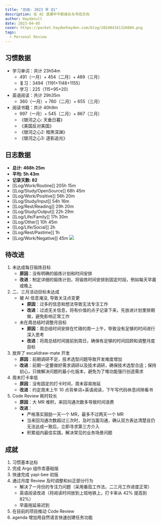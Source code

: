 ```yaml
---
title: "总结: 2023 年 Q1"
description: 在 AI 浪潮中不断成长与寻找方向
author: Haydenull
date: 2023-04-05
cover: https://pocket.haydenhayden.com/blog/202404161326604.png
tags:
  - Personal Review
---
```


## 习惯数据

- 学习单词：共计 23h54m
  - 491（一月）+ 454（二月）+ 489（三月）
  - 复习：3494（1191+1148+1155）
  - 学习：225（115+95+20）
- 英语阅读：共计 29h35m
  - 360（一月）+ 760（二月）+ 655（三月）
- 阅读书籍：共计 40h9m
  - 997（一月）+ 545（二月）+ 867（三月）
  - 《银河之心: 天垂日暮》
  - 《美国反对美国》
  - 《银河之心2: 暗黑深渊》
  - 《银河之心3: 逐影追光》

## 日志数据

- **总计: 468h 25m**
- **平均: 5h 43m**
- **记录天数: 82**
- [[Log/Work/Routine]] 205h 15m
- [[Log/Study/OpenSource]] 68h 45m
- [[Log/Work/Positive]] 56h 20m
- [[Log/Study/Input]] 54h 16m
- [[Log/Rest/Reading]] 29h 20m
- [[Log/Study/Output]] 22h 29m
- [[Log/Life/Family]] 17h 30m
- [[Log/Other]] 10h 45m
- [[Log/Life/Social]] 2h
- [[Log/Rest/Pastime]] 1h
- [[Log/Work/Negative]] 45m
  ![](https://pocket.haydenhayden.com/blog/202304051815974.png)

## 待改进

1. 未达成每日锻炼目标
   - **原因**：没有明确的锻炼计划和时间安排
   - **改进**：制定详细的锻炼计划，将锻炼时间安排到固定时段，例如每天早晨或晚上
2. 二、三月活动目标未达成
   - 被 AI 信息淹没, 导致关注点变更
     - **原因**：过多的信息和想法导致无法专注工作
     - **改进**：过滤无关信息，将有价值的点子记录下来，先放进计划里排期做，避免影响正常工作
   - 未在周总结时调整月目标
     - **原因**：周总结时间安排在忙碌的周一上午，导致没有足够的时间进行深入思考
     - **改进**：将周总结时间提前到周日，确保有足够的时间回顾和调整月度目标
3. 放弃了 excalidraw-mate 开发
   - **原因**：前期调研不足，技术选型问题导致开发难度增加
   - **改进**：前期一定要做好需求调研以及技术调研，确保技术选型合适；保持初心，只做解决问题的最小化版本，避免为了堆功能强行创造需求
4. 周末打卡率低
   - **原因**：没有固定的打卡时间，周末容易拖延
   - **改进**：约定周末上午 10 点背单词+英语阅读，下午写代码休息间隙看书
5. Code Review 耗时较长
   - **原因**：大 MR 堆积，来回沟通次数多导致时间浪费
   - **改进**：
     - 严格落实鼓励一天一个 MR，最多不过两天一个 MR
     - 当来回沟通次数超过三次时，及时当面沟通，确认双方表达清楚且仍无法达成一致后，立即寻求第三方介入
     - 积累组内最佳实践，解决常见的业务场景问题

## 成就

1. 习惯基本达标
1. 完成 Argo 组件库基础版
1. 快速完成 yapi-bee 初版
1. 通过月度 Review 及时调整和纠正部分行为
   - 解决了一月份的专注力问题（采用番茄工作法，二三月工作进度正常）
   - 英语阅读改进（将阅读时间放到上班地铁上，打卡率从 42% 提高到 82%）
   - 早晨拖延易迟到
1. 在目前的项目推动 Code Review
1. agenda 增加用自然语言快速创建任务功能
